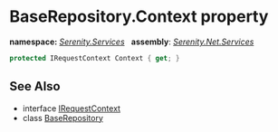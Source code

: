 # BaseRepository.Context property
**namespace:** *[Serenity.Services](../../README.md#serenity.services-namespace)*   **assembly**: *[Serenity.Net.Services](../../README.md)*

```csharp
protected IRequestContext Context { get; }
```

## See Also

* interface [IRequestContext](../IRequestContext.md)
* class [BaseRepository](../BaseRepository.md)